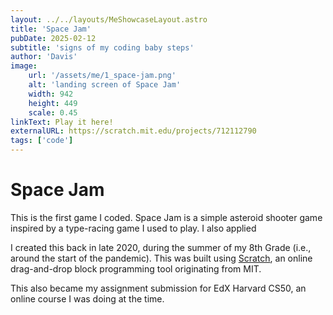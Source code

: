 ```yaml
---
layout: ../../layouts/MeShowcaseLayout.astro
title: 'Space Jam'
pubDate: 2025-02-12
subtitle: 'signs of my coding baby steps'
author: 'Davis'
image:
    url: '/assets/me/1_space-jam.png'
    alt: 'landing screen of Space Jam'
    width: 942
    height: 449
    scale: 0.45
linkText: Play it here!
externalURL: https://scratch.mit.edu/projects/712112790
tags: ['code']
---
```


# Space Jam

This is the first game I coded. Space Jam is a simple asteroid shooter game inspired by a type-racing game I used to play. I also applied 

I created this back in late 2020, during the summer of my 8th Grade (i.e., around the start of the pandemic). This was built using [Scratch](http://scratch.mit.edu/), an online drag-and-drop block programming tool originating from MIT.

This also became my assignment submission for EdX Harvard CS50, an online course I was doing at the time.
